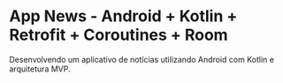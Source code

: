 
# App News - Android + Kotlin + Retrofit + Coroutines + Room

Desenvolvendo um aplicativo de notícias utilizando Android com Kotlin e arquitetura MVP.
